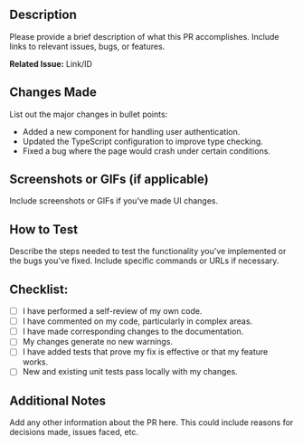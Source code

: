 ## Description

Please provide a brief description of what this PR accomplishes. Include links to relevant issues, bugs, or features.

**Related Issue:** Link/ID

## Changes Made

List out the major changes in bullet points:

- Added a new component for handling user authentication.
- Updated the TypeScript configuration to improve type checking.
- Fixed a bug where the page would crash under certain conditions.

## Screenshots or GIFs (if applicable)

Include screenshots or GIFs if you've made UI changes.

## How to Test

Describe the steps needed to test the functionality you've implemented or the bugs you've fixed. Include specific commands or URLs if necessary.

## Checklist:

- [ ] I have performed a self-review of my own code.
- [ ] I have commented on my code, particularly in complex areas.
- [ ] I have made corresponding changes to the documentation.
- [ ] My changes generate no new warnings.
- [ ] I have added tests that prove my fix is effective or that my feature works.
- [ ] New and existing unit tests pass locally with my changes.

## Additional Notes

Add any other information about the PR here. This could include reasons for decisions made, issues faced, etc.
